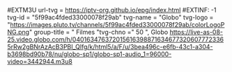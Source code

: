 #EXTM3U url-tvg =
https://iptv-org.github.io/epg/index.html
#EXTINF: -1 tvg-id = "5f99ac4fded33000078f29ab" tvg-name = "Globo" tvg-logo = "https://images.pluto.tv/channels/5f99ac4fded33000078f29ab/colorLogoPNG.png" group-title = " Filmes "tvg-chno =" 50 ", Globo
https://live-as-08-25.video.globo.com/h/0401634763720156163988716346773206077723365rRw2gBNrAzAcB3PBI_Qlfg/k/html5/a/F/u/3bea496c-e6fb-43c1-a304-b3698bd90b78/nu/globo-sp1/globo-sp1-audio_1=96000-video=3442944.m3u8

